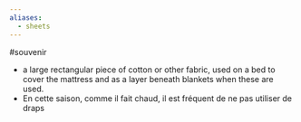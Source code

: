 ```yaml
---
aliases:
  - sheets
---
```


#souvenir
- a large rectangular piece of cotton or other fabric, used on a bed to cover the mattress and as a layer beneath blankets when these are used.
- En cette saison, comme il fait chaud, il est fréquent de ne pas utiliser de draps 